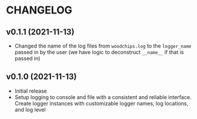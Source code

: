 # CHANGELOG

## v0.1.1 (2021-11-13)

* Changed the name of the log files from `woodchips.log` to the `logger_name` passed in by the user (we have logic to deconstruct `__name__` if that is passed in)

## v0.1.0 (2021-11-13)

* Initial release
* Setup logging to console and file with a consistent and reliable interface. Create logger instances with customizable logger names, log locations, and log level
